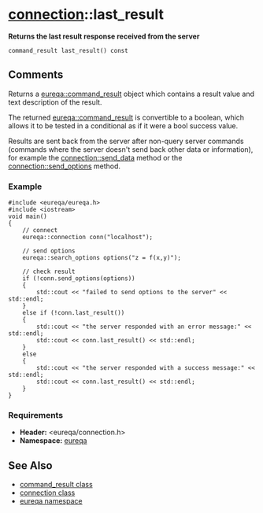 # [connection](doc_connection.md)::last\_result #

**Returns the last result response received from the server**

```
command_result last_result() const
```

## Comments ##
Returns a [eureqa::command\_result](doc_command_result.md) object which contains a result value and text description of the result.

The returned [eureqa::command\_result](doc_command_result.md) is convertible to a boolean, which allows it to be tested in a conditional as if it were a bool success value.

Results are sent back from the server after non-query server commands (commands where the server doesn't send back other data or information), for example the [connection::send\_data](doc_connection_send_data.md) method or the [connection::send\_options](doc_connection_send_options.md) method.

### Example ###
```
#include <eureqa/eureqa.h>
#include <iostream>
void main()
{
    // connect
    eureqa::connection conn("localhost");
    
    // send options
    eureqa::search_options options("z = f(x,y)");
    
    // check result
    if (!conn.send_options(options))
    {
        std::cout << "failed to send options to the server" << std::endl;
    }
    else if (!conn.last_result())
    {
        std::cout << "the server responded with an error message:" << std::endl;
        std::cout << conn.last_result() << std::endl;
    }
    else
    {
        std::cout << "the server responded with a success message:" << std::endl;
        std::cout << conn.last_result() << std::endl;
    }
}
```

### Requirements ###
  * **Header:** <eureqa/connection.h>
  * **Namespace:** [eureqa](doc_intro.md)

## See Also ##
  * [command\_result class](doc_command_result.md)
  * [connection class](doc_connection.md)
  * [eureqa namespace](doc_intro.md)
